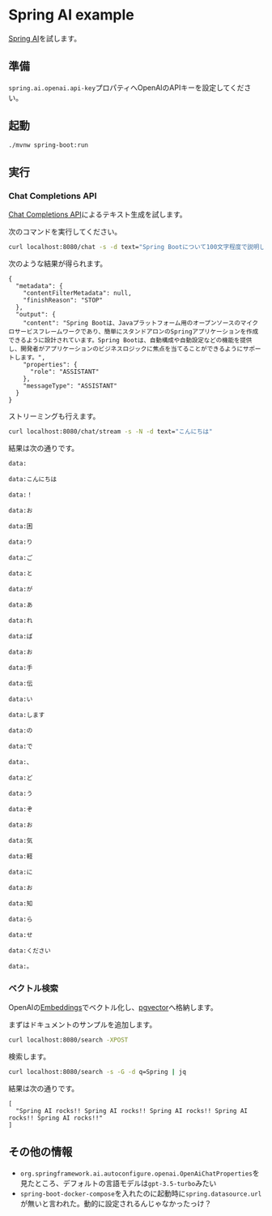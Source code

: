 # Spring AI example

[Spring AI](https://docs.spring.io/spring-ai/reference/)を試します。

## 準備

`spring.ai.openai.api-key`プロパティへOpenAIのAPIキーを設定してください。

## 起動

```sh
./mvnw spring-boot:run
```

## 実行

### Chat Completions API

[Chat Completions API](https://platform.openai.com/docs/guides/text-generation/chat-completions-api)によるテキスト生成を試します。

次のコマンドを実行してください。

```sh
curl localhost:8080/chat -s -d text="Spring Bootについて100文字程度で説明してください 。" | jq
```

次のような結果が得られます。

```
{
  "metadata": {
    "contentFilterMetadata": null,
    "finishReason": "STOP"
  },
  "output": {
    "content": "Spring Bootは、Javaプラットフォーム用のオープンソースのマイクロサービスフレームワークであり、簡単にスタンドアロンのSpringアプリケーションを作成できるように設計されています。Spring Bootは、自動構成や自動設定などの機能を提供し、開発者がアプリケーションのビジネスロジックに焦点を当てることができるようにサポートします。",
    "properties": {
      "role": "ASSISTANT"
    },
    "messageType": "ASSISTANT"
  }
}
```

ストリーミングも行えます。

```sh
curl localhost:8080/chat/stream -s -N -d text="こんにちは"
```

結果は次の通りです。

```
data:

data:こんにちは

data:！

data:お

data:困

data:り

data:ご

data:と

data:が

data:あ

data:れ

data:ば

data:お

data:手

data:伝

data:い

data:します

data:の

data:で

data:、

data:ど

data:う

data:ぞ

data:お

data:気

data:軽

data:に

data:お

data:知

data:ら

data:せ

data:ください

data:。
```

### ベクトル検索

OpenAIの[Embeddings](https://platform.openai.com/docs/guides/embeddings)でベクトル化し、[pgvector](https://github.com/pgvector/pgvector)へ格納します。

まずはドキュメントのサンプルを追加します。

```sh
curl localhost:8080/search -XPOST
```

検索します。

```sh
curl localhost:8080/search -s -G -d q=Spring | jq
```

結果は次の通りです。

```
[
  "Spring AI rocks!! Spring AI rocks!! Spring AI rocks!! Spring AI rocks!! Spring AI rocks!!"
]
```

## その他の情報

- `org.springframework.ai.autoconfigure.openai.OpenAiChatProperties`を見たところ、デフォルトの言語モデルは`gpt-3.5-turbo`みたい
- `spring-boot-docker-compose`を入れたのに起動時に`spring.datasource.url`が無いと言われた。動的に設定されるんじゃなかったっけ？

